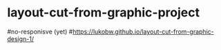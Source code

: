 # layout-cut-from-graphic-project
#no-responisve (yet)
#https://lukobw.github.io/layout-cut-from-graphic-design-1/
